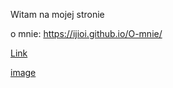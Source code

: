 Witam na mojej stronie

o mnie:
https://ijioi.github.io/O-mnie/



[Link](url) 

[image](https://www.krakvet.pl/artykuly/koty-i-ich-tajemnice/)

